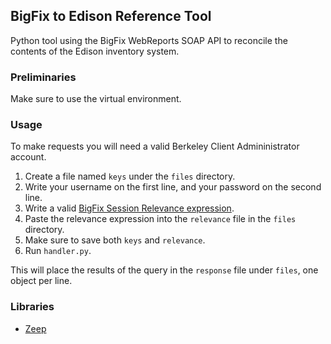 ## BigFix to Edison Reference Tool

Python tool using the BigFix WebReports SOAP API to reconcile the contents of the Edison inventory system.

### Preliminaries

Make sure to use the virtual environment. 

### Usage

To make requests you will need a valid Berkeley Client Admininistrator account.

1. Create a file named `keys` under the `files` directory.
2. Write your username on the first line, and your password on the second line.
3. Write a valid [BigFix Session Relevance expression](https://developer.bigfix.com/relevance/guide/session/).
4. Paste the relevance expression into the `relevance` file in the `files` directory.
5. Make sure to save both `keys` and `relevance`.
6. Run `handler.py`.

This will place the results of the query in the `response` file under `files`, one object per line.

### Libraries

* [Zeep](https://docs.python-zeep.org/en/master/)
